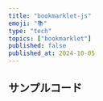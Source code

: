 ```yaml
---
title: "bookmarklet-js"
emoji: "📚"
type: "tech"
topics: ["bookmarklet"]
published: false
published_at: 2024-10-05
---
```


## サンプルコード
